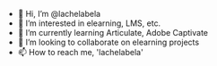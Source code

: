 - 👋 Hi, I’m @lachelabela
- 👀 I’m interested in elearning, LMS, etc.
- 🌱 I’m currently learning Articulate, Adobe Captivate
- 💞️ I’m looking to collaborate on elearning projects
- 📫 How to reach me, 'lachelabela'

<!---
lachelabela/lachelabela is a ✨ special ✨ repository because its `README.md` (this file) appears on your GitHub profile.
You can click the Preview link to take a look at your changes.
--->
